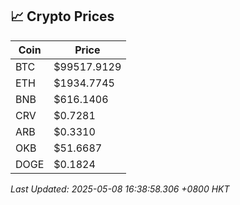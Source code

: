 ## 📈 Crypto Prices

| Coin | Price |
| ---- | ----- |
| BTC | $99517.9129 |
| ETH | $1934.7745 |
| BNB | $616.1406 |
| CRV | $0.7281 |
| ARB | $0.3310 |
| OKB | $51.6687 |
| DOGE | $0.1824 |

_Last Updated: 2025-05-08 16:38:58.306 +0800 HKT_